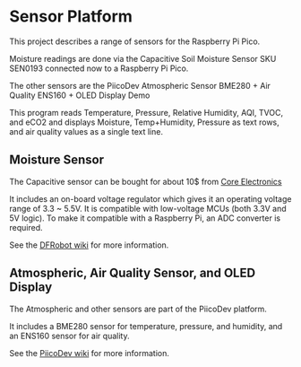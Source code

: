 # Sensor Platform

This project describes a range of sensors for the Raspberry Pi Pico.

Moisture readings are done via the Capacitive Soil Moisture Sensor SKU SEN0193 connected now to a Raspberry Pi Pico.

The other sensors are the PiicoDev Atmospheric Sensor BME280 + Air Quality ENS160 + OLED Display Demo

This program reads Temperature, Pressure, Relative Humidity, AQI, TVOC, and eCO2 and displays Moisture, Temp+Humidity, Pressure as text rows, and air quality values as a single text line.

## Moisture Sensor

The Capacitive sensor can be bought for about 10$ from [Core Electronics](https://core-electronics.com.au/capacitive-soil-moisture-sensor-corrosion-resistant.html)

It includes an on-board voltage regulator which gives it an operating voltage range of 3.3 ~ 5.5V. It is compatible with low-voltage MCUs (both 3.3V and 5V logic). To make it compatible with a Raspberry Pi, an ADC converter is required.

See the [DFRobot wiki](https://wiki.dfrobot.com/Capacitive_Soil_Moisture_Sensor_SKU_SEN0193) for more information.

## Atmospheric, Air Quality Sensor, and OLED Display

The Atmospheric and other sensors are part of the PiicoDev platform.

It includes a BME280 sensor for temperature, pressure, and humidity, and an ENS160 sensor for air quality.

See the [PiicoDev wiki](https://core-electronics.com.au/piicodev.html) for more information.
